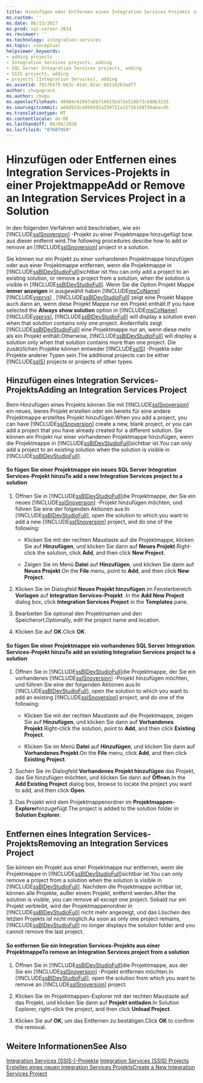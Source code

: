 ```yaml
---
title: Hinzufügen oder Entfernen eines Integration Services Projekts in einer Projekt Mappe | Microsoft-Dokumentation
ms.custom: ''
ms.date: 06/13/2017
ms.prod: sql-server-2014
ms.reviewer: ''
ms.technology: integration-services
ms.topic: conceptual
helpviewer_keywords:
- adding projects
- Integration Services projects, adding
- SQL Server Integration Services projects, adding
- SSIS projects, adding
- projects [Integration Services], adding
ms.assetid: f01f6475-b63c-41dc-82ac-b62162b3adf7
author: chugugrace
ms.author: chugu
ms.openlocfilehash: 49984c61047a6b716015bd72e518b73cb08b3226
ms.sourcegitcommit: ad4d92dce894592a259721a1571b1d8736abacdb
ms.translationtype: MT
ms.contentlocale: de-DE
ms.lasthandoff: 08/04/2020
ms.locfileid: "87607959"
---
```

# <a name="add-or-remove-an-integration-services-project-in-a-solution"></a><span data-ttu-id="1d575-102">Hinzufügen oder Entfernen eines Integration Services-Projekts in einer Projektmappe</span><span class="sxs-lookup"><span data-stu-id="1d575-102">Add or Remove an Integration Services Project in a Solution</span></span>
  <span data-ttu-id="1d575-103">In den folgenden Verfahren wird beschrieben, wie ein [!INCLUDE[ssISnoversion](../includes/ssisnoversion-md.md)] -Projekt zu einer Projektmappe hinzugefügt bzw. aus dieser entfernt wird.</span><span class="sxs-lookup"><span data-stu-id="1d575-103">The following procedures descibe how to add or remove an [!INCLUDE[ssISnoversion](../includes/ssisnoversion-md.md)] project in a solution.</span></span>  
  
 <span data-ttu-id="1d575-104">Sie können nur ein Projekt zu einer vorhandenen Projektmappe hinzufügen oder aus einer Projektmappe entfernen, wenn die Projektmappe in [!INCLUDE[ssBIDevStudioFull](../includes/ssbidevstudiofull-md.md)]sichtbar ist.</span><span class="sxs-lookup"><span data-stu-id="1d575-104">You can only add a project to an existing solution, or remove a project from a solution, when the solution is visible in [!INCLUDE[ssBIDevStudioFull](../includes/ssbidevstudiofull-md.md)].</span></span> <span data-ttu-id="1d575-105">Wenn Sie die Option Projekt Mappe **immer anzeigen** in ausgewählt haben [!INCLUDE[msCoName](../includes/msconame-md.md)] [!INCLUDE[vsprvs](../includes/vsprvs-md.md)] , [!INCLUDE[ssBIDevStudioFull](../includes/ssbidevstudiofull-md.md)] zeigt eine Projekt Mappe auch dann an, wenn diese Projekt Mappe nur ein Projekt enthält.</span><span class="sxs-lookup"><span data-stu-id="1d575-105">If you have selected the **Always show solution** option in [!INCLUDE[msCoName](../includes/msconame-md.md)] [!INCLUDE[vsprvs](../includes/vsprvs-md.md)], [!INCLUDE[ssBIDevStudioFull](../includes/ssbidevstudiofull-md.md)] will display a solution even when that solution contains only one project.</span></span> <span data-ttu-id="1d575-106">Andernfalls zeigt [!INCLUDE[ssBIDevStudioFull](../includes/ssbidevstudiofull-md.md)] eine Projektmappe nur an, wenn diese mehr als ein Projekt enthält.</span><span class="sxs-lookup"><span data-stu-id="1d575-106">Otherwise, [!INCLUDE[ssBIDevStudioFull](../includes/ssbidevstudiofull-md.md)] will display a solution only when that solution contains more than one project.</span></span> <span data-ttu-id="1d575-107">Die zusätzlichen Projekte können entweder [!INCLUDE[ssIS](../includes/ssis-md.md)] -Projekte oder Projekte anderer Typen sein.</span><span class="sxs-lookup"><span data-stu-id="1d575-107">The additional projects can be either [!INCLUDE[ssIS](../includes/ssis-md.md)] projects or projects of other types.</span></span>  
  
## <a name="adding-an-integration-services-project"></a><span data-ttu-id="1d575-108">Hinzufügen eines Integration Services-Projekts</span><span class="sxs-lookup"><span data-stu-id="1d575-108">Adding an Integration Services Project</span></span>  
 <span data-ttu-id="1d575-109">Beim Hinzufügen eines Projekts können Sie mit [!INCLUDE[ssISnoversion](../includes/ssisnoversion-md.md)] ein neues, leeres Projekt erstellen oder ein bereits für eine andere Projektmappe erstelltes Projekt hinzufügen.</span><span class="sxs-lookup"><span data-stu-id="1d575-109">When you add a project, you can have [!INCLUDE[ssISnoversion](../includes/ssisnoversion-md.md)] create a new, blank project, or you can add a project that you have already created for a different solution.</span></span> <span data-ttu-id="1d575-110">Sie können ein Projekt nur einer vorhandenen Projektmappe hinzufügen, wenn die Projektmappe in [!INCLUDE[ssBIDevStudioFull](../includes/ssbidevstudiofull-md.md)]sichtbar ist.</span><span class="sxs-lookup"><span data-stu-id="1d575-110">You can only add a project to an existing solution when the solution is visible in [!INCLUDE[ssBIDevStudioFull](../includes/ssbidevstudiofull-md.md)].</span></span>  
  
#### <a name="to-add-a-new-integration-services-project-to-a-solution"></a><span data-ttu-id="1d575-111">So fügen Sie einer Projektmappe ein neues SQL Server Integration Services-Projekt hinzu</span><span class="sxs-lookup"><span data-stu-id="1d575-111">To add a new Integration Services project to a solution</span></span>  
  
1.  <span data-ttu-id="1d575-112">Öffnen Sie in [!INCLUDE[ssBIDevStudioFull](../includes/ssbidevstudiofull-md.md)]die Projektmappe, der Sie ein neues [!INCLUDE[ssISnoversion](../includes/ssisnoversion-md.md)] -Projekt hinzufügen möchten, und führen Sie eine der folgenden Aktionen aus:</span><span class="sxs-lookup"><span data-stu-id="1d575-112">In [!INCLUDE[ssBIDevStudioFull](../includes/ssbidevstudiofull-md.md)], open the solution to which you want to add a new [!INCLUDE[ssISnoversion](../includes/ssisnoversion-md.md)] project, and do one of the following:</span></span>  
  
    -   <span data-ttu-id="1d575-113">Klicken Sie mit der rechten Maustaste auf die Projektmappe, klicken Sie auf **Hinzufügen**, und klicken Sie dann auf **Neues Projekt**.</span><span class="sxs-lookup"><span data-stu-id="1d575-113">Right-click the solution, click **Add**, and then click **New Project**.</span></span>  
  
    -   <span data-ttu-id="1d575-114">Zeigen Sie im Menü **Datei** auf **Hinzufügen**, und klicken Sie dann auf **Neues Projekt**.</span><span class="sxs-lookup"><span data-stu-id="1d575-114">On the **File** menu, point to **Add**, and then click **New Project**.</span></span>  
  
2.  <span data-ttu-id="1d575-115">Klicken Sie im Dialogfeld **Neues Projekt hinzufügen** im Fensterbereich **Vorlagen** auf **Integration Services-Projekt** .</span><span class="sxs-lookup"><span data-stu-id="1d575-115">In the **Add New Project** dialog box, click **Integration Services Project** in the **Templates** pane.</span></span>  
  
3.  <span data-ttu-id="1d575-116">Bearbeiten Sie optional den Projektnamen und den Speicherort.</span><span class="sxs-lookup"><span data-stu-id="1d575-116">Optionally, edit the project name and location.</span></span>  
  
4.  <span data-ttu-id="1d575-117">Klicken Sie auf **OK**.</span><span class="sxs-lookup"><span data-stu-id="1d575-117">Click **OK**.</span></span>  
  
#### <a name="to-add-an-existing-integration-services-project-to-a-solution"></a><span data-ttu-id="1d575-118">So fügen Sie einer Projektmappe ein vorhandenes SQL Server Integration Services-Projekt hinzu</span><span class="sxs-lookup"><span data-stu-id="1d575-118">To add an existing Integration Services project to a solution</span></span>  
  
1.  <span data-ttu-id="1d575-119">Öffnen Sie in [!INCLUDE[ssBIDevStudioFull](../includes/ssbidevstudiofull-md.md)]die Projektmappe, der Sie ein vorhandenes [!INCLUDE[ssISnoversion](../includes/ssisnoversion-md.md)] -Projekt hinzufügen möchten, und führen Sie eine der folgenden Aktionen aus:</span><span class="sxs-lookup"><span data-stu-id="1d575-119">In [!INCLUDE[ssBIDevStudioFull](../includes/ssbidevstudiofull-md.md)], open the solution to which you want to add an existing [!INCLUDE[ssISnoversion](../includes/ssisnoversion-md.md)] project, and do one of the following:</span></span>  
  
    -   <span data-ttu-id="1d575-120">Klicken Sie mit der rechten Maustaste auf die Projektmappe, zeigen Sie auf **Hinzufügen**, und klicken Sie dann auf **Vorhandenes Projekt**.</span><span class="sxs-lookup"><span data-stu-id="1d575-120">Right-click the solution, point to **Add**, and then click **Existing Project**.</span></span>  
  
    -   <span data-ttu-id="1d575-121">Klicken Sie im Menü **Datei** auf **Hinzufügen**, und klicken Sie dann auf **Vorhandenes Projekt**.</span><span class="sxs-lookup"><span data-stu-id="1d575-121">On the **File** menu, click **Add**, and then click **Existing Project**.</span></span>  
  
2.  <span data-ttu-id="1d575-122">Suchen Sie im Dialogfeld **Vorhandenes Projekt hinzufügen** das Projekt, das Sie hinzufügen möchten, und klicken Sie dann auf **Öffnen**.</span><span class="sxs-lookup"><span data-stu-id="1d575-122">In the **Add Existing Project** dialog box, browse to locate the project you want to add, and then click **Open**.</span></span>  
  
3.  <span data-ttu-id="1d575-123">Das Projekt wird dem Projektmappenordner im **Projektmappen-Explorer**hinzugefügt.</span><span class="sxs-lookup"><span data-stu-id="1d575-123">The project is added to the solution folder in **Solution Explorer**.</span></span>  
  
## <a name="removing-an-integration-services-project"></a><span data-ttu-id="1d575-124">Entfernen eines Integration Services-Projekts</span><span class="sxs-lookup"><span data-stu-id="1d575-124">Removing an Integration Services Project</span></span>  
 <span data-ttu-id="1d575-125">Sie können ein Projekt aus einer Projektmappe nur entfernen, wenn die Projektmappe in [!INCLUDE[ssBIDevStudioFull](../includes/ssbidevstudiofull-md.md)]sichtbar ist.</span><span class="sxs-lookup"><span data-stu-id="1d575-125">You can only remove a project from a solution when the solution is visible in [!INCLUDE[ssBIDevStudioFull](../includes/ssbidevstudiofull-md.md)].</span></span> <span data-ttu-id="1d575-126">Nachdem die Projektmappe sichtbar ist, können alle Projekte, außer einem Projekt, entfernt werden.</span><span class="sxs-lookup"><span data-stu-id="1d575-126">After the solution is visible, you can remove all except one project.</span></span> <span data-ttu-id="1d575-127">Sobald nur ein Projekt verbleibt, wird der Projektmappenordner in [!INCLUDE[ssBIDevStudioFull](../includes/ssbidevstudiofull-md.md)] nicht mehr angezeigt, und das Löschen des letzten Projekts ist nicht möglich.</span><span class="sxs-lookup"><span data-stu-id="1d575-127">As soon as only one project remains, [!INCLUDE[ssBIDevStudioFull](../includes/ssbidevstudiofull-md.md)] no longer displays the solution folder and you cannot remove the last project.</span></span>  
  
#### <a name="to-remove-an-integration-services-project-from-a-solution"></a><span data-ttu-id="1d575-128">So entfernen Sie ein Integration Services-Projekts aus einer Projektmappe</span><span class="sxs-lookup"><span data-stu-id="1d575-128">To remove an Integration Services project from a solution</span></span>  
  
1.  <span data-ttu-id="1d575-129">Öffnen Sie in [!INCLUDE[ssBIDevStudioFull](../includes/ssbidevstudiofull-md.md)]die Projektmappe, aus der Sie ein [!INCLUDE[ssISnoversion](../includes/ssisnoversion-md.md)] -Projekt entfernen möchten.</span><span class="sxs-lookup"><span data-stu-id="1d575-129">In [!INCLUDE[ssBIDevStudioFull](../includes/ssbidevstudiofull-md.md)], open the solution from which you want to remove an [!INCLUDE[ssISnoversion](../includes/ssisnoversion-md.md)] project.</span></span>  
  
2.  <span data-ttu-id="1d575-130">Klicken Sie im Projektmappen-Explorer mit der rechten Maustaste auf das Projekt, und klicken Sie dann auf **Projekt entladen**.</span><span class="sxs-lookup"><span data-stu-id="1d575-130">In Solution Explorer, right-click the project, and then click **Unload Project**.</span></span>  
  
3.  <span data-ttu-id="1d575-131">Klicken Sie auf **OK**, um das Entfernen zu bestätigen.</span><span class="sxs-lookup"><span data-stu-id="1d575-131">Click **OK** to confirm the removal.</span></span>  
  
## <a name="see-also"></a><span data-ttu-id="1d575-132">Weitere Informationen</span><span class="sxs-lookup"><span data-stu-id="1d575-132">See Also</span></span>  
 <span data-ttu-id="1d575-133">[Integration Services &#40;SSIS-&#41;-Projekte](integration-services-ssis-projects-and-solutions.md) </span><span class="sxs-lookup"><span data-stu-id="1d575-133">[Integration Services &#40;SSIS&#41; Projects](integration-services-ssis-projects-and-solutions.md) </span></span>  
 [<span data-ttu-id="1d575-134">Erstellen eines neuen Integration Services Projekts</span><span class="sxs-lookup"><span data-stu-id="1d575-134">Create a New Integration Services Project</span></span>](../../2014/integration-services/create-a-new-integration-services-project.md)  
  
  
